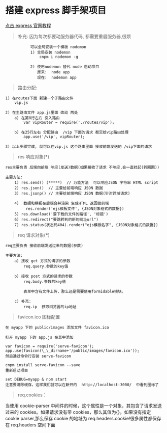 # 搭建 express 脚手架项目

[点击 express 官网教程](https://www.expressjs.com.cn/starter/generator.html)

> 补充: 因为每次都要动服务器代码, 都需要重启服务器,很烦

               可以全局安装一个模板 nodemon
               1) 全局安装 nodemon
                   cnpm i nodemon -g

               2) 使用nodemon 替代 node 启动项目
                  原来:  node app
                  现在:  nodemon app

> 路由分配:

    1) 在routes下面 新建一个子路由文件
        vip.js

    2) 在主路由文件 app.js里面 改动 两处
        a) 在第8行左右 引入路由
            var vipRouter = require('./routes/vip');

        b) 在25行左右 分配路由  /vip 下面的请求 都交给vip路由处理
            app.use('/vip', vipRouter);

    3) 以上步骤完成, 就可以在vip.js 这个路由里面 接收前端发送的 /vip下面的请求

> res 响应对象(**\***)

    res主要负责 后端向前端 响应(发送)数据(如果接收了请求 不响应,会一直挂起(转圈圈))

    主要方法:
        1) res.send() (*****)  // 万能方法  可以响应JSON 字符串 HTML script
        2) res.json()  // 主要给前端响应 JSON 数据
        3) res.jsonp() // 主要给前端响应 JSON 数据(针对跨域请求)

        4)  数据和模板在后端合并渲染 生成HTML 返回给前端
             res.render('ejs模板文件', {JSON对象格式的数据})
        5) res.download('要下载的文件的路径', '标题')
        6) res.redirect("要跳转到的新的网址url")
        7) res.status(状态码404).render("ejs模板名字", {JSON对象格式的数据})

> req 请求对象(**\***)

    req主要负责 接收前端发送过来的数据(参数)

    主要方法:
        a) 接收 get 方式的请求的参数
            req.query.参数的key值

        b) 接收 post 方式的请求的参数
            req.body.参数的key值

            表单中含有文件上传，那么还是需要使用formidable模块。

        c) 补充:
            req.ip  获取浏览器的ip地址

> favicon.ico 图标配置

```
在 myapp 下的 public/images 添加文件 favicon.ico

打开 myapp 下的 app.js 在其中添加

var favicon = require('serve-favicon');
app.use(favicon(\_\_dirname+'/public/images/favicon.ico'));
然后通过命令行安装 serve-favicon

cnpm install serve-favicon --save
重新启动项目

set DEBUG=myapp & npm start
注意要清除缓存，这样我们就可以在新开的  http://localhost:3000/  中看到图标了
```

> req.cookies：

当使用 cookie-parser 中间件的时候，这个属性是一个对象，其包含了请求发送过来的 cookies。如果请求没有带 cookies，那么其值为{}。如果没有指定 cookie parser,那么保存 cookie 的地址为 req.headers.cookie!很多属性都保存在 req.headers 空间下面
